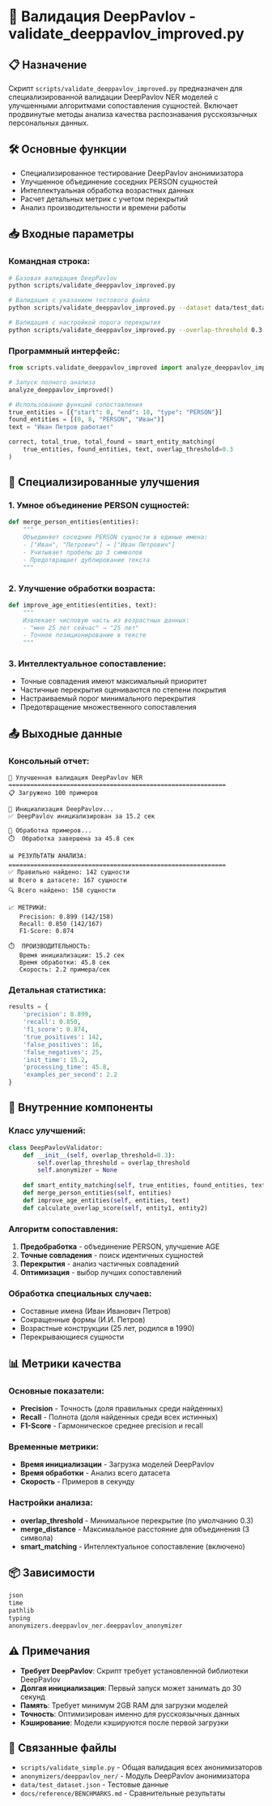 # 🧠 Валидация DeepPavlov - validate_deeppavlov_improved.py

## 📋 Назначение

Скрипт `scripts/validate_deeppavlov_improved.py` предназначен для специализированной валидации DeepPavlov NER моделей с улучшенными алгоритмами сопоставления сущностей. Включает продвинутые методы анализа качества распознавания русскоязычных персональных данных.

## 🛠️ Основные функции

- Специализированное тестирование DeepPavlov анонимизатора
- Улучшенное объединение соседних PERSON сущностей
- Интеллектуальная обработка возрастных данных
- Расчет детальных метрик с учетом перекрытий
- Анализ производительности и времени работы

## 📥 Входные параметры

### Командная строка:
```bash
# Базовая валидация DeepPavlov
python scripts/validate_deeppavlov_improved.py

# Валидация с указанием тестового файла
python scripts/validate_deeppavlov_improved.py --dataset data/test_dataset.json

# Валидация с настройкой порога перекрытия
python scripts/validate_deeppavlov_improved.py --overlap-threshold 0.3
```

### Программный интерфейс:
```python
from scripts.validate_deeppavlov_improved import analyze_deeppavlov_improved, smart_entity_matching

# Запуск полного анализа
analyze_deeppavlov_improved()

# Использование функций сопоставления
true_entities = [{"start": 0, "end": 10, "type": "PERSON"}]
found_entities = [(0, 8, "PERSON", "Иван")]
text = "Иван Петров работает"

correct, total_true, total_found = smart_entity_matching(
    true_entities, found_entities, text, overlap_threshold=0.3
)
```

## 🎯 Специализированные улучшения

### 1. Умное объединение PERSON сущностей:
```python
def merge_person_entities(entities):
    """
    Объединяет соседние PERSON сущности в единые имена:
    - ["Иван", "Петрович"] → ["Иван Петрович"]
    - Учитывает пробелы до 3 символов
    - Предотвращает дублирование текста
    """
```

### 2. Улучшение обработки возраста:
```python
def improve_age_entities(entities, text):
    """
    Извлекает числовую часть из возрастных данных:
    - "мне 25 лет сейчас" → "25 лет"
    - Точное позиционирование в тексте
    """
```

### 3. Интеллектуальное сопоставление:
- Точные совпадения имеют максимальный приоритет
- Частичные перекрытия оцениваются по степени покрытия
- Настраиваемый порог минимального перекрытия
- Предотвращение множественного сопоставления

## 📤 Выходные данные

### Консольный отчет:
```
🧠 Улучшенная валидация DeepPavlov NER
============================================================
📋 Загружено 100 примеров

🔧 Инициализация DeepPavlov...
✅ DeepPavlov инициализирован за 15.2 сек

🎯 Обработка примеров...
⏱️  Обработка завершена за 45.8 сек

📊 РЕЗУЛЬТАТЫ АНАЛИЗА:
============================================================
✅ Правильно найдено: 142 сущности
📊 Всего в датасете: 167 сущности  
🔍 Всего найдено: 158 сущности

📈 МЕТРИКИ:
   Precision: 0.899 (142/158)
   Recall: 0.850 (142/167)
   F1-Score: 0.874

⏱️  ПРОИЗВОДИТЕЛЬНОСТЬ:
   Время инициализации: 15.2 сек
   Время обработки: 45.8 сек
   Скорость: 2.2 примера/сек
```

### Детальная статистика:
```python
results = {
    'precision': 0.899,
    'recall': 0.850, 
    'f1_score': 0.874,
    'true_positives': 142,
    'false_positives': 16,
    'false_negatives': 25,
    'init_time': 15.2,
    'processing_time': 45.8,
    'examples_per_second': 2.2
}
```

## 🔧 Внутренние компоненты

### Класс улучшений:
```python
class DeepPavlovValidator:
    def __init__(self, overlap_threshold=0.3):
        self.overlap_threshold = overlap_threshold
        self.anonymizer = None
    
    def smart_entity_matching(self, true_entities, found_entities, text)
    def merge_person_entities(self, entities)
    def improve_age_entities(self, entities, text)
    def calculate_overlap_score(self, entity1, entity2)
```

### Алгоритм сопоставления:
1. **Предобработка** - объединение PERSON, улучшение AGE
2. **Точные совпадения** - поиск идентичных сущностей
3. **Перекрытия** - анализ частичных совпадений
4. **Оптимизация** - выбор лучших сопоставлений

### Обработка специальных случаев:
- Составные имена (Иван Иванович Петров)
- Сокращенные формы (И.И. Петров)
- Возрастные конструкции (25 лет, родился в 1990)
- Перекрывающиеся сущности

## 📊 Метрики качества

### Основные показатели:
- **Precision** - Точность (доля правильных среди найденных)
- **Recall** - Полнота (доля найденных среди всех истинных)  
- **F1-Score** - Гармоническое среднее precision и recall

### Временные метрики:
- **Время инициализации** - Загрузка моделей DeepPavlov
- **Время обработки** - Анализ всего датасета
- **Скорость** - Примеров в секунду

### Настройки анализа:
- **overlap_threshold** - Минимальное перекрытие (по умолчанию 0.3)
- **merge_distance** - Максимальное расстояние для объединения (3 символа)
- **smart_matching** - Интеллектуальное сопоставление (включено)

## 📦 Зависимости

```txt
json
time
pathlib
typing
anonymizers.deeppavlov_ner.deeppavlov_anonymizer
```

## ⚠️ Примечания

- **Требует DeepPavlov**: Скрипт требует установленной библиотеки DeepPavlov
- **Долгая инициализация**: Первый запуск может занимать до 30 секунд
- **Память**: Требует минимум 2GB RAM для загрузки моделей
- **Точность**: Оптимизирован именно для русскоязычных данных
- **Кэширование**: Модели кэшируются после первой загрузки

## 🔗 Связанные файлы

- `scripts/validate_simple.py` - Общая валидация всех анонимизаторов
- `anonymizers/deeppavlov_ner/` - Модуль DeepPavlov анонимизатора
- `data/test_dataset.json` - Тестовые данные
- `docs/reference/BENCHMARKS.md` - Сравнительные результаты 
